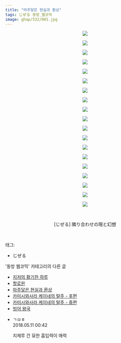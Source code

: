 ```yaml
---
title: "마주닿은 현실과 환상"
tags: じぜる 동방_웹코믹
image: ghap/532/001.jpg
---
```

<div class="article">
<p style="text-align: center; clear: none; float: none;"><img src="{{ site.nasurl }}/ghap/532/001.jpg"/></p>
<p style="text-align: center; clear: none; float: none;"><img src="{{ site.nasurl }}/ghap/532/002.jpg"/></p>
<p style="text-align: center; clear: none; float: none;"><img src="{{ site.nasurl }}/ghap/532/003.jpg"/></p>
<p style="text-align: center; clear: none; float: none;"><img src="{{ site.nasurl }}/ghap/532/004.jpg"/></p>
<p style="text-align: center; clear: none; float: none;"><img src="{{ site.nasurl }}/ghap/532/005.jpg"/></p>
<p style="text-align: center; clear: none; float: none;"><img src="{{ site.nasurl }}/ghap/532/006.jpg"/></p>
<p style="text-align: center; clear: none; float: none;"><img src="{{ site.nasurl }}/ghap/532/007.jpg"/></p>
<p style="text-align: center; clear: none; float: none;"><img src="{{ site.nasurl }}/ghap/532/008.jpg"/></p>
<p style="text-align: center; clear: none; float: none;"><img src="{{ site.nasurl }}/ghap/532/009.jpg"/></p>
<p style="text-align: center; clear: none; float: none;"><img src="{{ site.nasurl }}/ghap/532/010.jpg"/></p>
<p style="text-align: center; clear: none; float: none;"><img src="{{ site.nasurl }}/ghap/532/011.jpg"/></p>
<p style="text-align: center; clear: none; float: none;"><img src="{{ site.nasurl }}/ghap/532/012.jpg"/></p>
<p style="text-align: center; clear: none; float: none;"><img src="{{ site.nasurl }}/ghap/532/013.jpg"/></p>
<p style="text-align: center; clear: none; float: none;"><img src="{{ site.nasurl }}/ghap/532/014.jpg"/></p>
<p style="text-align: center; clear: none; float: none;"><img src="{{ site.nasurl }}/ghap/532/015.jpg"/></p>
<p style="text-align: center; clear: none; float: none;"><img src="{{ site.nasurl }}/ghap/532/016.jpg"/></p>
<p style="text-align: center; clear: none; float: none;"><img src="{{ site.nasurl }}/ghap/532/017.jpg"/></p>
<p style="text-align: center; clear: none; float: none;"><img src="{{ site.nasurl }}/ghap/532/018.jpg"/></p>
<p style="text-align: center; clear: none; float: none;"><img src="{{ site.nasurl }}/ghap/532/019.jpg"/></p>
<p style="text-align: center; clear: none; float: none;"><br/></p>
<p style="text-align: center; clear: none; float: none;">[じぜる] 隣り合わせの現と幻想</p>
<p><br/></p>
</div><div class="tagTrail">
<p>태그: </p>
<ul>
<li>じぜる</li>
</ul>
</div><div class="another">
<p>'동방 웹코믹' 카테고리의 다른 글</p>
<ul>
<li><a href="/2016-06-25-ghap_551">지저의 활기찬 하루</a></li>
<li><a href="/2016-06-25-ghap_542">할로윈</a></li>
<li><a href="/2016-06-24-ghap_532">마주닿은 현실과 환상</a></li>
<li><a href="/2016-06-23-ghap_515">카미시와사라 케이네의 탈주 - 후편</a></li>
<li><a href="/2016-06-21-ghap_473">카미시와사라 케이네의 탈주 - 중편</a></li>
<li><a href="/2016-06-21-ghap_465">빙어 왕국</a></li>
</ul>
</div><div class="cb_module cb_fluid">
<div class="cb_wrt cb_profile">
<div class="comment">
<ul>
<li class="cb_thumb_off" id="comment15253844">
<div class="cb_comment_area">
<div class="cb_info_area">
<div class="cb_section">
<span class="cb_nick_name">ㄱㅁㅎ</span>
</div>
<div class="cb_section">
<span class="cb_date">2018.05.11 00:42 </span>
</div>
</div>
<div class="cb_dsc_comment">
<p class="cb_dsc">
											지제루 건 묘한 흡입력이 매력
										</p>
</div>
</div></li>
</ul>
</div>
</div><!-- commentList close -->
</div>